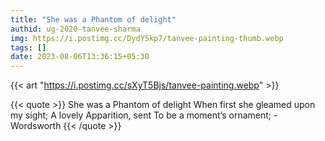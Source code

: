 ```yaml
---
title: "She was a Phantom of delight"
authid: ug-2020-tanvee-sharma
img: https://i.postimg.cc/DydY5kp7/tanvee-painting-thumb.webp
tags: []
date: 2023-08-06T13:36:15+05:30
---
```


{{< art "https://i.postimg.cc/sXyT5Bjs/tanvee-painting.webp" >}}

{{< quote >}}
She was a Phantom of delight
When first she gleamed upon my sight;
A lovely Apparition, sent
To be a moment’s ornament;
-Wordsworth
{{< /quote >}}

